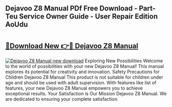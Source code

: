 ## Dejavoo Z8 Manual PDf Free Download - Part-Teu Service Owner Guide - User Repair Edition AoUdu

# <h2><a href="http://bc12120.oget.top/?id=Dejavoo+Z8+Manual">🔗Download New 👉🔴 Dejavoo Z8 Manual</a></h2>

[![Dejavoo Z8 Manual new download](https://i.imgur.com/5g1atiW.png)](http://bc12120.oget.top/?id=Dejavoo+Z8+Manual)
Exploring New Possibilities Welcome to the world of possibilities with your new Dejavoo Z8 Manual! This manual explores its potential for creativity and innovation. Safety Precautions for Children Dejavoo Z8 Manual This product is not suitable for children under age and should be used with adult supervision. With features like list of features, your new Dejavoo Z8 Manual empowers you to achieve exceptional results. Your Satisfaction is Our Mission Dejavoo Z8 Manual. We are dedicated to ensuring your complete satisfaction.

